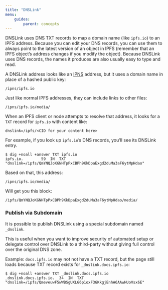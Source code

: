 ```yaml
---
title: "DNSLink"
menu:
    guides:
        parent: concepts
---
```


DNSLink uses DNS TXT records to map a domain name (like `ipfs.io`) to an IPFS
address. Because you can edit your DNS records, you can use them to always
point to the latest version of an object in IPFS (remember that an IPFS
object’s address changes if you modify the object). Because DNSLink uses DNS
records, the names it produces are also usually easy to type and read.

A DNSLink address looks like an [IPNS](/guides/concepts/ipns) address, but it
uses a domain name in place of a hashed public key:

```
/ipns/ipfs.io
```

Just like normal IPFS addresses, they can include links to other files:

```
/ipns/ipfs.io/media/
```


When an IPFS client or node attempts to resolve that address, it looks for a `TXT` record for `ipfs.io` with content like:

```
dnslink=/ipfs/<CID for your content here>
```

For example, if you look up `ipfs.io`’s DNS records, you’ll see its DNSLink entry.

```
$ dig +noall +answer TXT ipfs.io
ipfs.io.		59	IN	TXT	"dnslink=/ipfs/QmYNQJoKGNHTpPxCBPh9KkDpaExgd2duMa3aF6ytMpHdao"
```

Based on that, this address:

```
/ipns/ipfs.io/media/
```

Will get you this block:

```
/ipfs/QmYNQJoKGNHTpPxCBPh9KkDpaExgd2duMa3aF6ytMpHdao/media/
```

### Publish via Subdomain

It is possible to publish DNSLink using a special subdomain named `_dnslink`.

This is useful when you want to improve security of automated setup or
delegate control over DNSLink to a third-party without giving full control over
the original DNS zone.

Example: `docs.ipfs.io` may not not have a TXT record, but the page still loads
because TXT record exists for `_dnslink.docs.ipfs.io`:

```
$ dig +noall +answer TXT _dnslink.docs.ipfs.io
_dnslink.docs.ipfs.io.  34  IN  TXT "dnslink=/ipfs/QmeveuwF5wWBSgUXLG6p1oxF3GKkgjEnhA6AAwHUoVsx6E"
```

<!-- Not sure if IPNS is fast enough to mention here
### Linking to IPNS

DNSLink can point at [IPNS](/guides/concepts/ipns) paths as well. IPNS path is
a mutable pointer which  enables you to update your website by publishing
to a PeerID without the need for updating TXT record every time hash changes.
-->

